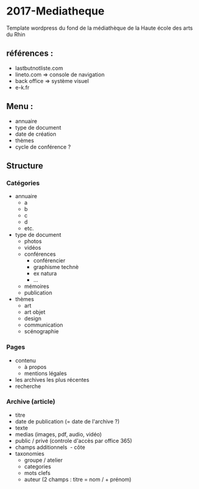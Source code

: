 # 2017-Mediatheque
Template wordpress du fond de la médiathèque de la Haute école des arts du Rhin


## références :
- lastbutnotliste.com
- lineto.com => console de navigation
 - back office => système visuel
- e-k.fr


## Menu :
- annuaire
- type de document
- date de création
- thèmes
- cycle de conférence ?


## Structure

### Catégories

- annuaire
  - a
  - b
  - c
  - d
  - etc.
- type de document
  - photos
  - vidéos
  - conférences
    - conférencier 
    - graphisme technè
    - ex natura
    - …
  - mémoires
  - publication
- thèmes
  - art
  - art objet
  - design
  - communication
  - scénographie
 
### Pages

- contenu
  - à propos
  - mentions légales
- les archives les plus récentes
- recherche

### Archive (article)

- titre
- date de publication (= date de l'archive ?)
- texte
- medias (images, pdf, audio, vidéo)
- public / privé (controle d'accès par office 365)
- champs additionnels 
  - côte
- taxonomies
  - groupe / atelier
  - categories
  - mots clefs
  - auteur (2 champs : titre = nom / + prénom)

